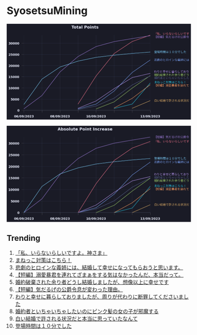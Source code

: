 # SyosetsuMining


![](https://raw.githubusercontent.com/exc4l/SyosetsuMining/main/plots/point_trend.png)

![](https://raw.githubusercontent.com/exc4l/SyosetsuMining/main/plots/point_increase.png)


## Trending

1. [「私、いらないらしいですよ。神さま」](https://ncode.syosetu.com/n2268ik/)
2. [まねっこ対策はこちら！](https://ncode.syosetu.com/n2559ik/)
3. [悲劇のヒロインな義姉には、結婚して幸せになってもらおうと思います。](https://ncode.syosetu.com/n2520ik/)
4. [【短編】溺愛暴君を連れてざまぁをする気はなかったんだ、本当だって。](https://ncode.syosetu.com/n3309ik/)
5. [婚約破棄された余り者どうし結婚しましたが、想像以上に幸せです](https://ncode.syosetu.com/n2776ik/)
6. [【短編】気だるげの公爵令息が変わった理由。](https://ncode.syosetu.com/n1511ik/)
7. [わりと幸せに暮らしておりましたが、周りが代わりに断罪してくださいました](https://ncode.syosetu.com/n9067ij/)
8. [婚約者といちゃいちゃしたいのにピンク髪の女の子が邪魔する](https://ncode.syosetu.com/n2508ik/)
9. [白い結婚で許される状況だと本当に思っていたなんて](https://ncode.syosetu.com/n3466ik/)
10. [登場時間は１０分でした](https://ncode.syosetu.com/n1386ik/)
